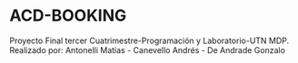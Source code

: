 # ACD-BOOKING
 Proyecto Final tercer Cuatrimestre-Programación y Laboratorio-UTN MDP. Realizado por: Antonelli Matias - Canevello Andrés - De Andrade Gonzalo
